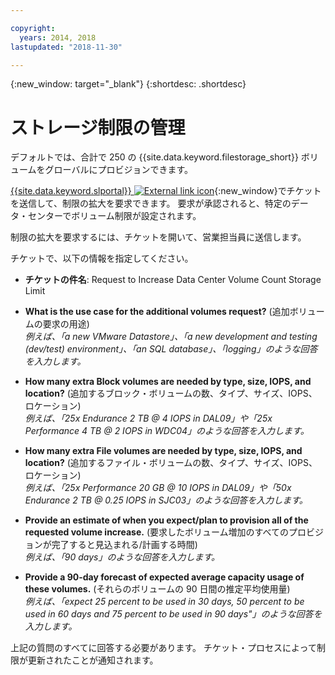 ```yaml
---

copyright:
  years: 2014, 2018
lastupdated: "2018-11-30"

---
```

{:new_window: target="_blank"}
{:shortdesc: .shortdesc}

# ストレージ制限の管理

デフォルトでは、合計で 250 の {{site.data.keyword.filestorage_short}} ボリュームをグローバルにプロビジョンできます。

[{{site.data.keyword.slportal}} ![External link icon](../../icons/launch-glyph.svg "External link icon")](https://control.softlayer.com/){:new_window}でチケットを送信して、制限の拡大を要求できます。 要求が承認されると、特定のデータ・センターでボリューム制限が設定されます。  

制限の拡大を要求するには、チケットを開いて、営業担当員に送信します。

チケットで、以下の情報を指定してください。

- **チケットの件名**: Request to Increase Data Center Volume Count Storage Limit

- **What is the use case for the additional volumes request?** (追加ボリュームの要求の用途) <br />
*例えば、「a new VMware Datastore」、「a new development and testing (dev/test) environment」、「an SQL database」、「logging」のような回答を入力します。*

- **How many extra Block volumes are needed by type, size, IOPS, and location?** (追加するブロック・ボリュームの数、タイプ、サイズ、IOPS、ロケーション) <br />
*例えば、「25x Endurance 2 TB @ 4 IOPS in DAL09」や「25x Performance 4 TB @ 2 IOPS in WDC04」のような回答を入力します。*

- **How many extra File volumes are needed by type, size, IOPS, and location?** (追加するファイル・ボリュームの数、タイプ、サイズ、IOPS、ロケーション) <br />
*例えば、「25x Performance 20 GB @ 10 IOPS in DAL09」や「50x Endurance 2 TB @ 0.25 IOPS in SJC03」のような回答を入力します。*

- **Provide an estimate of when you expect/plan to provision all of the requested volume increase.** (要求したボリューム増加のすべてのプロビジョンが完了すると見込まれる/計画する時間) <br />
 *例えば、「90 days」のような回答を入力します。*

- **Provide a 90-day forecast of expected average capacity usage of these volumes.** (それらのボリュームの 90 日間の推定平均使用量) <br />
*例えば、「expect 25 percent to be used in 30 days, 50 percent to be used in 60 days and 75 percent to be used in 90 days"」のような回答を入力します。*

上記の質問のすべてに回答する必要があります。 チケット・プロセスによって制限が更新されたことが通知されます。
